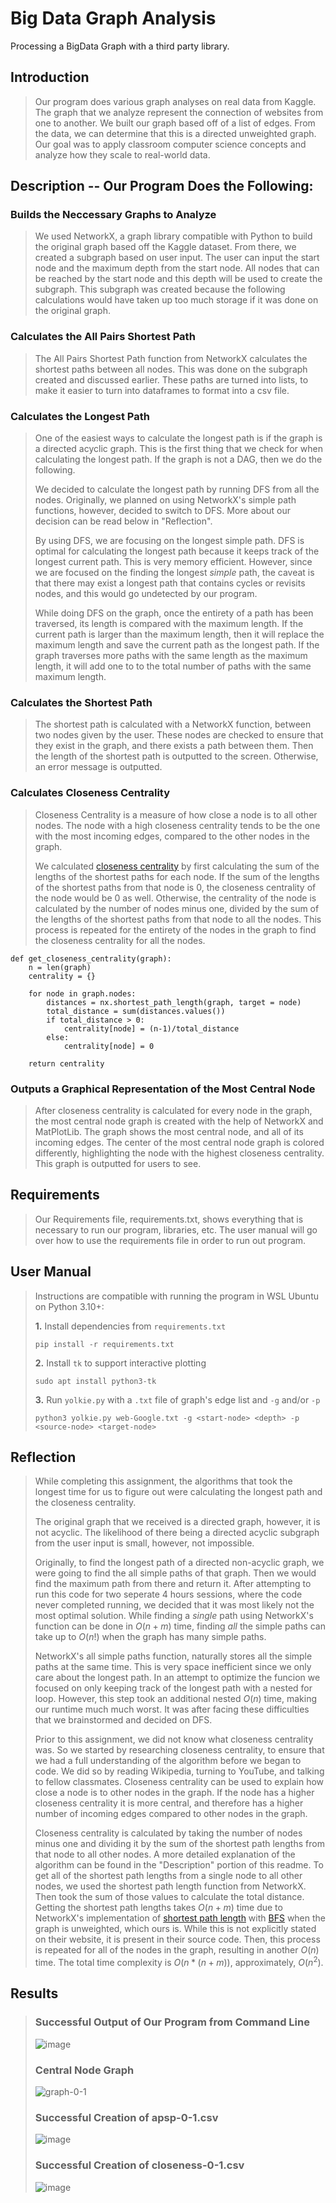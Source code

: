 # Big Data Graph Analysis
Processing a BigData Graph with a third party library.

## Introduction	
> Our program does various graph analyses on real data from Kaggle.
The graph that we analyze represent the connection of websites from one to another. We built our graph based off of a list of edges. From the data, we can determine that this is a directed unweighted graph. Our goal was to apply classroom computer science concepts and analyze how they scale to real-world data.

## Description -- Our Program Does the Following: 
### Builds the Neccessary Graphs to Analyze
> We used NetworkX, a graph library compatible with Python to build the original graph based off the Kaggle dataset. From there, we created a subgraph based on user input. The user can input the start node and the maximum depth from the start node. All nodes that can be reached by the start node and this depth will be used to create the subgraph. This subgraph was created because the following calculations would have taken up too much storage if it was done on the original graph.

### Calculates the All Pairs Shortest Path
> The All Pairs Shortest Path function from NetworkX calculates the shortest paths between all nodes. This was done on the subgraph created and discussed earlier. These paths are turned into lists, to make it easier to turn into dataframes to format into a csv file. 

### Calculates the Longest Path
> One of the easiest ways to calculate the longest path is if the graph is a directed acyclic graph. This is the first thing that we check for when calculating the longest path. If the graph is not a DAG, then we do the following.
>
>We decided to calculate the longest path by running DFS from all the nodes. Originally, we planned on using NetworkX's simple path functions, however, decided to switch to DFS. More about our decision can be read below in "Reflection".
>
> By using DFS, we are focusing on the longest simple path. DFS is optimal for calculating the longest path because it keeps track of the longest current path. This is very memory efficient. However, since we are focused on the finding the longest *simple* path, the caveat is that there may exist a longest path that contains cycles or revisits nodes, and this would go undetected by our program. 
>
>While doing DFS on the graph, once the entirety of a path has been traversed, its length is compared with the maximum length. If the current path is larger than the maximum length, then it will replace the maximum length and save the current path as the longest path. If the graph traverses more paths with the same length as the maximum length, it will add one to to the total number of paths with the same maximum length. 

### Calculates the Shortest Path
> The shortest path is calculated with a NetworkX function, between two nodes given by the user. These nodes are checked to ensure that they exist in the graph, and there exists a path between them. Then the length of the shortest path is outputted to the screen. Otherwise, an error message is outputted.

### Calculates Closeness Centrality
> Closeness Centrality is a measure of how close a node is to all other nodes. The node with a high closeness centrality tends to be the one with the most incoming edges, compared to the other nodes in the graph.
>
> We calculated [closeness centrality](./mango.py) by first calculating the sum of the lengths of the shortest paths for each node. If the sum of the lengths of the shortest paths from that node is 0, the closeness centrality of the node would be 0 as well. Otherwise, the centrality of the node is calculated by the number of nodes minus one, divided by the sum of the lengths of the shortest paths from that node to all the nodes. This process is repeated for the entirety of the nodes in the graph to find the closeness centrality for all the nodes.

```
def get_closeness_centrality(graph):
    n = len(graph)
    centrality = {}

    for node in graph.nodes:
        distances = nx.shortest_path_length(graph, target = node)
        total_distance = sum(distances.values())
        if total_distance > 0:
            centrality[node] = (n-1)/total_distance
        else:
            centrality[node] = 0

    return centrality
```

### Outputs a Graphical Representation of the Most Central Node
> After closeness centrality is calculated for every node in the graph, the most central node graph is created with the help of NetworkX and MatPlotLib. The graph shows the most central node, and all of its incoming edges. The center of the most central node graph is colored differently, highlighting the node with the highest closeness centrality. This graph is outputted for users to see.
      
## Requirements	
> Our Requirements file, requirements.txt, shows everything that is necessary to run our program, libraries, etc. The user manual will go over how to use the requirements file in order to run out program.
>

## User Manual
> Instructions are compatible with running the program in WSL Ubuntu on Python 3.10+:
>
> **1.** Install dependencies from `requirements.txt`
>```
>pip install -r requirements.txt
>```
> **2.** Install `tk` to support interactive plotting
>```
>sudo apt install python3-tk
>```
> **3.** Run `yolkie.py` with a `.txt` file of graph's edge list and `-g` and/or `-p`
>```
>python3 yolkie.py web-Google.txt -g <start-node> <depth> -p <source-node> <target-node>
>```

## Reflection
> While completing this assignment, the algorithms that took the longest time for us to figure out were calculating the longest path and the closeness centrality.
>
> The original graph that we received is a directed graph, however, it is not acyclic. The likelihood of there being a directed acyclic subgraph from the user input is small, however, not impossible. 
>
> Originally, to find the longest path of a directed non-acyclic graph, we were going to find the all simple paths of that graph. Then we would find the maximum path from there and return it. After attempting to run this code for two seperate 4 hours sessions, where the code never completed running, we decided that it was most likely not the most optimal solution. While finding a *single* path using NetworkX's function can be done in $O(n+m)$ time, finding *all* the simple paths can take up to $O(n!)$ when the graph has many simple paths. 
> 
> NetworkX's all simple paths function, naturally stores all the simple paths at the same time. This is very space inefficient since we only care about the longest path. In an attempt to optimize the funcion we focused on only keeping track of the longest path with a nested for loop. However, this step took an additional nested $O(n)$ time, making our runtime much much worst. It was after facing these difficulties that we brainstormed and decided on DFS. 
>
> Prior to this assignment, we did not know what closeness centrality was. So we started by researching closeness centrality, to ensure that we had a full understanding of the algorithm before we began to code. We did so by reading Wikipedia, turning to YouTube, and talking to fellow classmates. Closeness centrality can be used to explain how close a node is to other nodes in the graph. If the node has a higher closeness centrality it is more central, and therefore has a higher number of incoming edges compared to other nodes in the graph.
>
> Closeness centrality is calculated by taking the number of nodes minus one and dividing it by the sum of the shortest path lengths from that node to all other nodes. A more detailed explanation of the algorithm can be found in the "Description" portion of this readme. To get all of the shortest path lengths from a single node to all other nodes, we used the shortest path length function from NetworkX. Then took the sum of those values to calculate the total distance. Getting the shortest path lengths takes $O(n+m)$ time due to NetworkX's implementation of [shortest path length](https://networkx.org/documentation/stable/_modules/networkx/algorithms/shortest_paths/generic.html#shortest_path_length) with [BFS](https://networkx.org/documentation/stable/_modules/networkx/algorithms/shortest_paths/unweighted.html#single_source_shortest_path_length) when the graph is unweighted, which ours is. While this is not explicitly stated on their website, it is present in their source code. Then, this process is repeated for all of the nodes in the graph, resulting in another $O(n)$ time. The total time complexity is $O(n*(n+m))$, approximately, $O(n^2)$. 


## Results
>
> ### Successful Output of Our Program from Command Line
>
>![image](https://github.com/user-attachments/assets/b06bdc27-e46d-4771-83d6-a8fca1090a25)
>
>### Central Node Graph
>
>![graph-0-1](https://github.com/user-attachments/assets/bf8ac4eb-485f-4c3c-a734-f86b7d7fd027)
>
>### Successful Creation of apsp-0-1.csv
>
>![image](https://github.com/user-attachments/assets/40daa1fe-5bd8-470a-87f2-4dbcd6636f24)
>
>### Successful Creation of closeness-0-1.csv
>
>![image](https://github.com/user-attachments/assets/b009a3b6-161d-4b57-ab2f-9d9ef5883cea)


